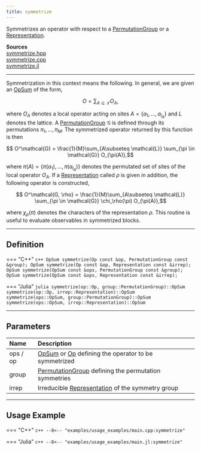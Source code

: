 ```yaml
---
title: symmetrize
---
```

Symmetrizes an operator with respect to a [PermutationGroup](../symmetries/permutation_group.md) or a [Representation](../symmetries/representation.md).

**Sources**<br>
[symmetrize.hpp](https://github.com/awietek/xdiag/blob/main/xdiag/operators/symmetrize.hpp)<br>
[symmetrize.cpp](https://github.com/awietek/xdiag/blob/main/xdiag/operators/symmetrize.cpp)<br>
[symmetrize.jl](https://github.com/awietek/XDiag.jl/blob/main/src/operators/symmetrize.jl)

---

Symmetrization in this context means the following. In general, we are given an [OpSum](../operators/opsum.md) of the form,

$$ O = \sum_{A\subseteq \mathcal{L}} O_A,$$

where $O_A$ denotes a local operator acting on sites $A=\{a_1, \ldots, a_{l_A}\}$ and $L$ denotes the lattice.
A [PermutationGroup](../symmetries/permutation_group.md) $\mathcal{G}$ is defined through its
permutations $\pi_1, \ldots, \pi_M$. The symmetrized operator returned by this function is then 

$$ O^\mathcal{G} = \frac{1}{M}\sum_{A\subseteq \mathcal{L}} \sum_{\pi \in \mathcal{G}}  O_{\pi(A)},$$

where $\pi(A) = \{\pi(a_1), \ldots,\pi(a_{l_A})\}$ denotes the permutated set of sites of the local operator $O_A$. If a [Representation](../symmetries/representation.md) called $\rho$ is given in addition, the following operator is constructed,

$$ O^\mathcal{G, \rho} = \frac{1}{M}\sum_{A\subseteq \mathcal{L}} \sum_{\pi \in \mathcal{G}} \chi_\rho(\pi) O_{\pi(A)},$$

where $\chi_\rho(\pi)$ denotes the characters of the representation $\rho$. This routine is useful to evaluate observables in symmetrized blocks.

---

## Definition

=== "C++"
	```c++
    OpSum symmetrize(Op const &op, PermutationGroup const &group);
	OpSum symmetrize(Op const &op, Representation const &irrep);
	OpSum symmetrize(OpSum const &ops, PermutationGroup const &group);
	OpSum symmetrize(OpSum const &ops, Representation const &irrep);
	```
	
=== "Julia"
	```julia
	symmetrize(op::Op, group::PermutationGroup)::OpSum
	symmetrize(op::Op, irrep::Representation)::OpSum
	symmetrize(ops::OpSum, group::PermutationGroup)::OpSum
	symmetrize(ops::OpSum, irrep::Representation)::OpSum
	```
	
---

## Parameters

| Name     | Description                                                                                        |   |
|:---------|:---------------------------------------------------------------------------------------------------|---|
| ops / op | [OpSum](../operators/opsum.md) or [Op](../operators/op.md) defining the operator to be symmetrized |   |
| group    | [PermutationGroup](../symmetries/permutation_group.md) defining the permutation symmetries         |   |
| irrep    | Irreducible [Representation](../symmetries/representation.md)  of the symmetry group               |   |

---

## Usage Example

=== "C++"
	```c++
	--8<-- "examples/usage_examples/main.cpp:symmetrize"
	```

=== "Julia"
	```c++
	--8<-- "examples/usage_examples/main.jl:symmetrize"
	```


